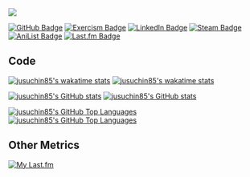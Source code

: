 <picture>
  <source media="(prefers-color-scheme: dark)" srcset="https://readme-typing-svg.demolab.com?font=Alkatra&duration=2000&pause=1000&multiline=true&width=435&height=200&lines=%F0%9F%91%8B+Hi!+I'm+Justin!;%F0%9F%A7%91%E2%80%8D%F0%9F%92%BB+Supporting+our+customers+%40Github;%F0%9F%93%8C+I'm+based+in+Australia;%F0%9F%98%8D+Anime%2Fmanga%2Flight+novel+lover.;%F0%9F%8F%8E%EF%B8%8F+McLaren+F1;%E2%9A%BD%EF%B8%8F+Manchester+United&color=FFFFFF" />
  <img src="https://readme-typing-svg.demolab.com?font=Alkatra&duration=2000&pause=1000&multiline=true&width=435&height=200&lines=%F0%9F%91%8B+Hi!+I'm+Justin!;%F0%9F%A7%91%E2%80%8D%F0%9F%92%BB+Supporting+our+customers+%40Github;%F0%9F%93%8C+I'm+based+in+Australia;%F0%9F%98%8D+Anime%2Fmanga%2Flight+novel+lover.;%F0%9F%8F%8E%EF%B8%8F+McLaren+F1;%E2%9A%BD%EF%B8%8F+Manchester+United&color=000000" />
</picture>

[![GitHub Badge](https://img.shields.io/badge/GitHub-181717?logo=github&logoColor=fff&style=flat-square)](https://www.github.com/jusuchin85) [![Exercism Badge](https://img.shields.io/badge/Exercism-009CAB?logo=exercism&logoColor=fff&style=flat-square)](https://exercism.org/profiles/jusuchin85) [![LinkedIn Badge](https://img.shields.io/badge/LinkedIn-0A66C2?logo=linkedin&logoColor=fff&style=flat-square)](https://www.linkedin.com/in/jusuchin85) [![Steam Badge](https://img.shields.io/badge/Steam-000?logo=steam&logoColor=fff&style=flat-square)](https://steamcommunity.com/id/jusuchin85) [![AniList Badge](https://img.shields.io/badge/AniList-02A9FF?logo=anilist&logoColor=fff&style=flat-square)](https://anilist.co/user/jusuchin85) [![Last.fm Badge](https://img.shields.io/badge/Last.fm-D51007?logo=lastdotfm&logoColor=fff&style=flat-square)](https://www.last.fm/user/jusuchin85)

## Code

[![jusuchin85's wakatime stats](https://github-readme-stats-red-gamma-20.vercel.app/api/wakatime?username=jusuchin85&theme=dark#gh-dark-mode-only)](https://github.com/jusuchin85#gh-dark-mode-only)
[![jusuchin85's wakatime stats](https://github-readme-stats-red-gamma-20.vercel.app/api/wakatime?username=jusuchin85&theme=default#gh-light-mode-only)](https://github.com/jusuchin85#gh-light-mode-only)

[![jusuchin85's GitHub stats](https://github-readme-stats-red-gamma-20.vercel.app/api?username=jusuchin85&rank_icon=github&show_icons=true&theme=dark#gh-dark-mode-only)](http://www.github.com/jusuchin85#gh-dark-mode-only)
[![jusuchin85's GitHub stats](https://github-readme-stats-red-gamma-20.vercel.app/api?username=jusuchin85&rank_icon=github&show_icons=true&theme=default#gh-light-mode-only)](http://www.github.com/jusuchin85#gh-light-mode-only)

[![jusuchin85's GitHub Top Languages](https://github-readme-stats-red-gamma-20.vercel.app/api/top-langs/?username=jusuchin85&custom_title=Top%20%Languages&langs_count=10&theme=dark#gh-dark-mode-only)](https://github.com/jusuchin85#gh-dark-mode-only)
[![jusuchin85's GitHub Top Languages](https://github-readme-stats-red-gamma-20.vercel.app/api/top-langs/?username=jusuchin85&custom_title=Top%20%Languages&langs_count=10theme=default#gh-light-mode-only)](https://github.com/jusuchin85#gh-light-mode-only)

## Other Metrics

[![My Last.fm](https://lastfm-recently-played.vercel.app/api?user=jusuchin85&count=10&width=600&loved=true&loved_style=3)](https://www.last.fm/user/jusuchin85)
